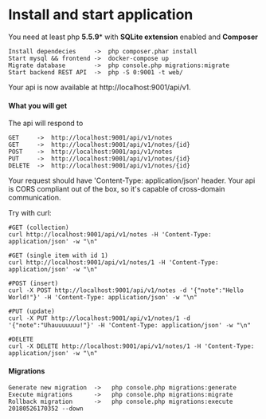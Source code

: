 # Install and start application

You need at least php **5.5.9*** with **SQLite extension** enabled and **Composer**
    
	Install dependecies		->	php composer.phar install
	Start mysql && frontend ->	docker-compose up
	Migrate database		-> 	php console.php migrations:migrate
    Start backend REST API 	-> 	php -S 0:9001 -t web/
    
Your api is now available at http://localhost:9001/api/v1.

#### What you will get
The api will respond to

	GET  	->	http://localhost:9001/api/v1/notes
    GET  	->  http://localhost:9001/api/v1/notes/{id}
	POST 	->  http://localhost:9001/api/v1/notes
	PUT 	->  http://localhost:9001/api/v1/notes/{id}
	DELETE 	-> 	http://localhost:9001/api/v1/notes/{id}

Your request should have 'Content-Type: application/json' header.
Your api is CORS compliant out of the box, so it's capable of cross-domain communication.

Try with curl:
	
	#GET (collection)
	curl http://localhost:9001/api/v1/notes -H 'Content-Type: application/json' -w "\n"
	
	#GET (single item with id 1)
    curl http://localhost:9001/api/v1/notes/1 -H 'Content-Type: application/json' -w "\n"

	#POST (insert)
	curl -X POST http://localhost:9001/api/v1/notes -d '{"note":"Hello World!"}' -H 'Content-Type: application/json' -w "\n"

	#PUT (update)
	curl -X PUT http://localhost:9001/api/v1/notes/1 -d '{"note":"Uhauuuuuuu!"}' -H 'Content-Type: application/json' -w "\n"

	#DELETE
	curl -X DELETE http://localhost:9001/api/v1/notes/1 -H 'Content-Type: application/json' -w "\n"

#### Migrations
	Generate new migration  ->   php console.php migrations:generate
	Execute migrations  	->   php console.php migrations:migrate
	Rollback migration  	->   php console.php migrations:execute 20180526170352 --down